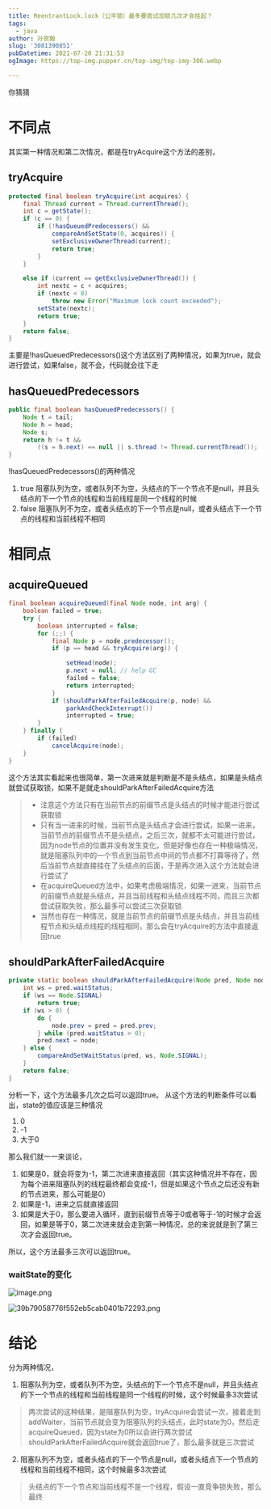 ```yaml
---
title: ReentrantLock.lock（公平锁）最多要尝试加锁几次才会挂起？
tags:
  - java
author: 孙贺毅
slug: '3081390851'
pubDatetime: 2021-07-20 21:31:53
ogImage: https://top-img.pupper.cn/top-img/top-img-306.webp

---
```


你猜猜

<!-- more -->

# 不同点

其实第一种情况和第二次情况，都是在tryAcquire这个方法的差别，

## tryAcquire

```java
protected final boolean tryAcquire(int acquires) {
    final Thread current = Thread.currentThread();
    int c = getState();
    if (c == 0) {
        if (!hasQueuedPredecessors() &&
            compareAndSetState(0, acquires)) {
            setExclusiveOwnerThread(current);
            return true;
        }
    }

    else if (current == getExclusiveOwnerThread()) {
        int nextc = c + acquires;
        if (nextc < 0)
            throw new Error("Maximum lock count exceeded");
        setState(nextc);
        return true;
    }
    return false;
}
```
主要是!hasQueuedPredecessors()这个方法区别了两种情况，如果为true，就会进行尝试，如果false，就不会，代码就会往下走
## hasQueuedPredecessors
```java
public final boolean hasQueuedPredecessors() {
    Node t = tail; 
    Node h = head;
    Node s;
    return h != t &&
        ((s = h.next) == null || s.thread != Thread.currentThread());
}
```
!hasQueuedPredecessors()的两种情况
1. true 阻塞队列为空，或者队列不为空，头结点的下一个节点不是null，并且头结点的下一个节点的线程和当前线程是同一个线程的时候
2. false 阻塞队列不为空，或者头结点的下一个节点是null，或者头结点下一个节点的线程和当前线程不相同
# 相同点
## acquireQueued
```java
final boolean acquireQueued(final Node node, int arg) {
    boolean failed = true;
    try {
        boolean interrupted = false;
        for (;;) {
            final Node p = node.predecessor();
            if (p == head && tryAcquire(arg)) {

                setHead(node);
                p.next = null; // help GC
                failed = false;
                return interrupted;
            }
            if (shouldParkAfterFailedAcquire(p, node) &&
                parkAndCheckInterrupt())
                interrupted = true;
        }
    } finally {
        if (failed)
            cancelAcquire(node);
    }
}
```
这个方法其实看起来也很简单，第一次进来就是判断是不是头结点，如果是头结点就尝试获取锁，如果不是就走shouldParkAfterFailedAcquire方法
> - 注意这个方法只有在当前节点的前缀节点是头结点的时候才能进行尝试获取锁
> - 只有当一进来的时候，当前节点是头结点才会进行尝试，如果一进来，当前节点的前缀节点不是头结点，之后三次，就都不太可能进行尝试，因为node节点的位置并没有发生变化，但是好像也存在一种极端情况，就是阻塞队列中的一个节点到当前节点中间的节点都不打算等待了，然后当前节点就直接挂在了头结点的后面，于是再次进入这个方法就会进行尝试了
> -  在acquireQueued方法中，如果考虑极端情况，如果一进来，当前节点的前缀节点就是头结点，并且当前线程和头结点线程不同，而且三次都尝试获取失败，那么最多可以尝试三次获取锁
> - 当然也存在一种情况，就是当前节点的前缀节点是头结点，并且当前线程节点和头结点线程的线程相同，那么会在tryAcquire的方法中直接返回true
## shouldParkAfterFailedAcquire

```java
private static boolean shouldParkAfterFailedAcquire(Node pred, Node node) {
    int ws = pred.waitStatus;
    if (ws == Node.SIGNAL)
        return true;
    if (ws > 0) {
        do {
            node.prev = pred = pred.prev;
        } while (pred.waitStatus > 0);
        pred.next = node;
    } else {
        compareAndSetWaitStatus(pred, ws, Node.SIGNAL);
    }
    return false;
}
````
分析一下，这个方法最多几次之后可以返回true。 从这个方法的判断条件可以看出，state的值应该是三种情况

1.  0
1.  -1
1.  大于0

那么我们就一一来谈论，

1.  如果是0，就会将变为-1，第二次进来直接返回（其实这种情况并不存在，因为每个进来阻塞队列的线程最终都会变成-1，但是如果这个节点之后还没有新的节点进来，那么可能是0）
1.  如果是-1，进来之后就直接返回
1.  如果是大于0，那么要进入循环，直到前缀节点等于0或者等于-1的时候才会返回，如果是等于0，第二次进来就会走到第一种情况，总的来说就是到了第三次才会返回true。

所以，这个方法最多三次可以返回true。
### waitState的变化

![image.png](https://p9-juejin.byteimg.com/tos-cn-i-k3u1fbpfcp/736dd6e2e89e4803b62e5eeeb52ba0ca~tplv-k3u1fbpfcp-watermark.image)

![39b79058776f552eb5cab0401b72293.png](https://p3-juejin.byteimg.com/tos-cn-i-k3u1fbpfcp/595621b843b946ab9ae4fbb2e808a4bf~tplv-k3u1fbpfcp-watermark.image)
# 结论
分为两种情况，
1. 阻塞队列为空，或者队列不为空，头结点的下一个节点不是null，并且头结点的下一个节点的线程和当前线程是同一个线程的时候，这个时候最多3次尝试
> 两次尝试的这种结果，是阻塞队列为空，tryAcquire会尝试一次，接着走到addWaiter，当前节点就会变为阻塞队列的头结点，此时state为0，然后走acquireQueued，因为state为0所以会进行两次尝试shouldParkAfterFailedAcquire就会返回true了，那么最多就是三次尝试
2. 阻塞队列不为空，或者头结点的下一个节点是null，或者头结点下一个节点的线程和当前线程不相同，这个时候最多3次尝试

> 头结点的下一个节点和当前线程不是一个线程，假设一直竞争锁失败，那么最终
